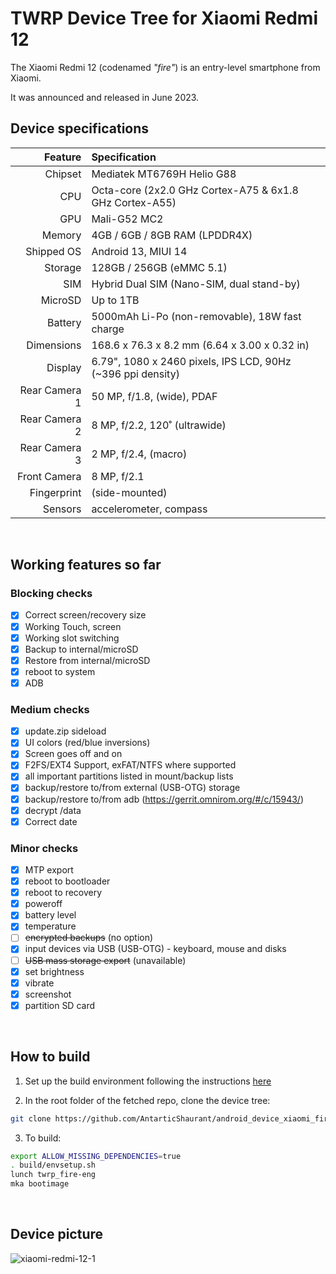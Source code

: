 # TWRP Device Tree for Xiaomi Redmi 12

The Xiaomi Redmi 12 (codenamed _"fire"_) is an entry-level smartphone from Xiaomi.

It was announced and released in June 2023.

## Device specifications

| Feature                        | Specification                                                     |
| -----------------------------: | :---------------------------------------------------------------- |
| Chipset                        | Mediatek MT6769H Helio G88                                        |
| CPU                            | Octa-core (2x2.0 GHz Cortex-A75 & 6x1.8 GHz Cortex-A55)           |
| GPU                            | Mali-G52 MC2                                                      |
| Memory                         | 4GB / 6GB / 8GB RAM (LPDDR4X)                                     |
| Shipped OS                     | Android 13, MIUI 14                                               |
| Storage                        | 128GB / 256GB (eMMC 5.1)                                          |
| SIM                            | Hybrid Dual SIM (Nano-SIM, dual stand-by)                         |
| MicroSD                        | Up to 1TB                                                         |
| Battery                        | 5000mAh Li-Po (non-removable), 18W fast charge                    |
| Dimensions                     | 168.6 x 76.3 x 8.2 mm (6.64 x 3.00 x 0.32 in)                     |
| Display                        | 6.79", 1080 x 2460 pixels, IPS LCD, 90Hz (~396 ppi density)       |
| Rear Camera 1                  | 50 MP, f/1.8, (wide), PDAF                                        |
| Rear Camera 2                  | 8 MP, f/2.2, 120˚ (ultrawide)                                     |
| Rear Camera 3                  | 2 MP, f/2.4, (macro)                                              |
| Front Camera                   | 8 MP, f/2.1                                                       |
| Fingerprint                    | (side-mounted)                                                    |
| Sensors                        | accelerometer, compass                                            |

$~$

## Working features so far

### Blocking checks
- [X] Correct screen/recovery size
- [X] Working Touch, screen
- [X] Working slot switching
- [X] Backup to internal/microSD
- [X] Restore from internal/microSD
- [X] reboot to system
- [X] ADB

### Medium checks
- [X] update.zip sideload
- [X] UI colors (red/blue inversions)
- [X] Screen goes off and on
- [X] F2FS/EXT4 Support, exFAT/NTFS where supported
- [X] all important partitions listed in mount/backup lists
- [X] backup/restore to/from external (USB-OTG) storage
- [X] backup/restore to/from adb (https://gerrit.omnirom.org/#/c/15943/)
- [X] decrypt /data
- [X] Correct date

### Minor checks
- [X] MTP export
- [X] reboot to bootloader
- [X] reboot to recovery
- [X] poweroff
- [X] battery level
- [X] temperature
- [ ] ~~encrypted backups~~ (no option)
- [X] input devices via USB (USB-OTG) - keyboard, mouse and disks
- [ ] ~~USB mass storage export~~ (unavailable)
- [X] set brightness
- [X] vibrate
- [X] screenshot
- [X] partition SD card

$~$

## How to build

1. Set up the build environment following the instructions [here](https://github.com/minimal-manifest-twrp/platform_manifest_twrp_aosp/blob/twrp-12.1/README.md#getting-started)

2. In the root folder of the fetched repo, clone the device tree:

```bash
git clone https://github.com/AntarticShaurant/android_device_xiaomi_fire.git device/xiaomi/fire
```

3. To build:

```bash
export ALLOW_MISSING_DEPENDENCIES=true
. build/envsetup.sh
lunch twrp_fire-eng
mka bootimage
```

$~$

## Device picture

![xiaomi-redmi-12-1](https://github.com/AntarticShaurant/android_device_xiaomi_fire/assets/109678650/bd593af4-92d4-4d5a-872d-e21bbb699a89)
